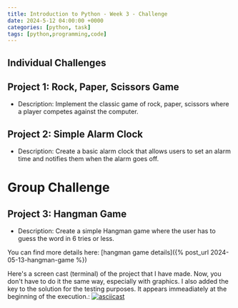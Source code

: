 ```yaml
---
title: Introduction to Python - Week 3 - Challenge
date: 2024-5-12 04:00:00 +0000
categories: [python, task]
tags: [python,programming,code]
---
```


## Individual Challenges

## Project 1: Rock, Paper, Scissors Game
- Description: Implement the classic game of rock, paper, scissors where a player competes against the computer.

## Project 2: Simple Alarm Clock
- Description: Create a basic alarm clock that allows users to set an alarm time and notifies them when the alarm goes off.

# Group Challenge

## Project 3: Hangman Game
- Description: Create a simple Hangman game where the user has to guess the word in 6 tries or less.

You can find more details here: [hangman game details]({% post_url 2024-05-13-hangman-game %})

Here's a screen cast (terminal) of the project that I have made. Now, you don't have to do it the same way, especially with graphics. I also added the key to the solution for the testing purposes. It appears immeadiately at the beginning of the execution.:
[![asciicast](https://asciinema.org/a/iUTVa1Dg0BcPwqIESMCPv5BHF.svg)](https://asciinema.org/a/iUTVa1Dg0BcPwqIESMCPv5BHF)

